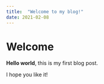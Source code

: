 ```yaml
---
title:  "Welcome to my blog!"
date: 2021-02-08
---
```


# Welcome

**Hello world**, this is my first blog post.

I hope you like it!
